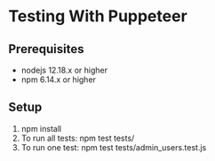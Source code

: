 # Testing With Puppeteer

## Prerequisites
- nodejs 12.18.x or higher
- npm 6.14.x or higher

## Setup
1. npm install
2. To run all tests: npm test tests/
3. To run one test: npm test tests/admin_users.test.js 
